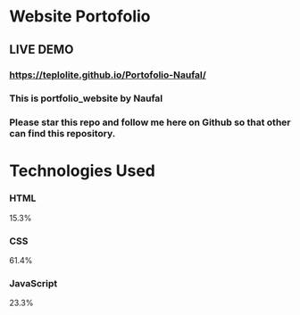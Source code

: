 # Website Portofolio
## LIVE DEMO
### https://teplolite.github.io/Portofolio-Naufal/
### This is portfolio_website by Naufal
### Please star this repo and follow me here on Github so that other can find this repository.

# Technologies Used

### HTML
15.3%
 
### CSS
61.4%
 
### JavaScript
23.3%
